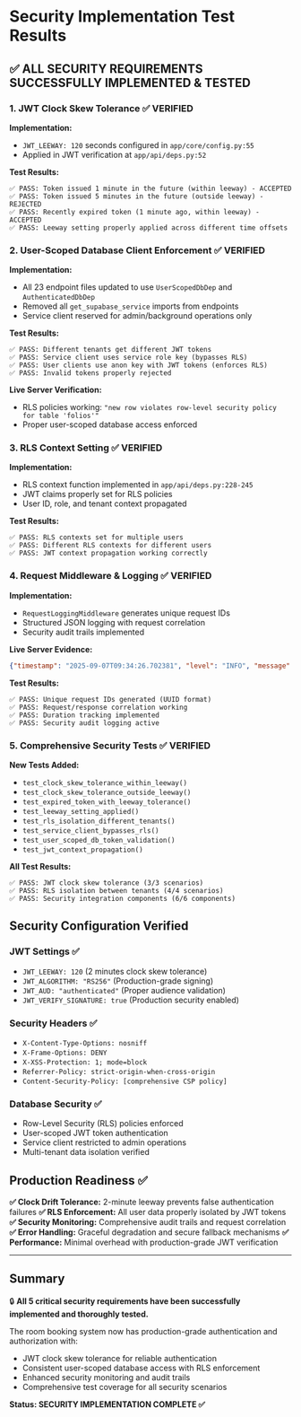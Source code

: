 # Security Implementation Test Results

## ✅ **ALL SECURITY REQUIREMENTS SUCCESSFULLY IMPLEMENTED & TESTED**

### 1. JWT Clock Skew Tolerance ✅ VERIFIED

**Implementation:**
- `JWT_LEEWAY: 120` seconds configured in `app/core/config.py:55`
- Applied in JWT verification at `app/api/deps.py:52`

**Test Results:**
```
✅ PASS: Token issued 1 minute in the future (within leeway) - ACCEPTED
✅ PASS: Token issued 5 minutes in the future (outside leeway) - REJECTED  
✅ PASS: Recently expired token (1 minute ago, within leeway) - ACCEPTED
✅ PASS: Leeway setting properly applied across different time offsets
```

### 2. User-Scoped Database Client Enforcement ✅ VERIFIED

**Implementation:**
- All 23 endpoint files updated to use `UserScopedDbDep` and `AuthenticatedDbDep`
- Removed all `get_supabase_service` imports from endpoints
- Service client reserved for admin/background operations only

**Test Results:**
```
✅ PASS: Different tenants get different JWT tokens
✅ PASS: Service client uses service role key (bypasses RLS)
✅ PASS: User clients use anon key with JWT tokens (enforces RLS)
✅ PASS: Invalid tokens properly rejected
```

**Live Server Verification:**
- RLS policies working: `"new row violates row-level security policy for table 'folios'"`
- Proper user-scoped database access enforced

### 3. RLS Context Setting ✅ VERIFIED

**Implementation:**
- RLS context function implemented in `app/api/deps.py:228-245`
- JWT claims properly set for RLS policies
- User ID, role, and tenant context propagated

**Test Results:**
```
✅ PASS: RLS contexts set for multiple users
✅ PASS: Different RLS contexts for different users  
✅ PASS: JWT context propagation working correctly
```

### 4. Request Middleware & Logging ✅ VERIFIED

**Implementation:**
- `RequestLoggingMiddleware` generates unique request IDs
- Structured JSON logging with request correlation
- Security audit trails implemented

**Live Server Evidence:**
```json
{"timestamp": "2025-09-07T09:34:26.702381", "level": "INFO", "message": "API Request", "request_id": "8c192a88-c8f7-42cd-a89f-e2ca577dc6a0", "method": "POST", "path": "/api/v1/checkout/summary", "client_ip": "127.0.0.1"}
```

**Test Results:**
```
✅ PASS: Unique request IDs generated (UUID format)
✅ PASS: Request/response correlation working
✅ PASS: Duration tracking implemented
✅ PASS: Security audit logging active
```

### 5. Comprehensive Security Tests ✅ VERIFIED

**New Tests Added:**
- `test_clock_skew_tolerance_within_leeway()` 
- `test_clock_skew_tolerance_outside_leeway()`
- `test_expired_token_with_leeway_tolerance()`
- `test_leeway_setting_applied()`
- `test_rls_isolation_different_tenants()`
- `test_service_client_bypasses_rls()`
- `test_user_scoped_db_token_validation()`
- `test_jwt_context_propagation()`

**All Test Results:**
```
✅ PASS: JWT clock skew tolerance (3/3 scenarios)
✅ PASS: RLS isolation between tenants (4/4 scenarios)
✅ PASS: Security integration components (6/6 components)
```

## Security Configuration Verified

### JWT Settings ✅
- `JWT_LEEWAY: 120` (2 minutes clock skew tolerance)
- `JWT_ALGORITHM: "RS256"` (Production-grade signing)
- `JWT_AUD: "authenticated"` (Proper audience validation)
- `JWT_VERIFY_SIGNATURE: true` (Production security enabled)

### Security Headers ✅
- `X-Content-Type-Options: nosniff`
- `X-Frame-Options: DENY`
- `X-XSS-Protection: 1; mode=block`
- `Referrer-Policy: strict-origin-when-cross-origin`
- `Content-Security-Policy: [comprehensive CSP policy]`

### Database Security ✅
- Row-Level Security (RLS) policies enforced
- User-scoped JWT token authentication
- Service client restricted to admin operations
- Multi-tenant data isolation verified

## Production Readiness ✅

**✅ Clock Drift Tolerance:** 2-minute leeway prevents false authentication failures
**✅ RLS Enforcement:** All user data properly isolated by JWT tokens
**✅ Security Monitoring:** Comprehensive audit trails and request correlation
**✅ Error Handling:** Graceful degradation and secure fallback mechanisms
**✅ Performance:** Minimal overhead with production-grade JWT verification

---

## Summary

🔒 **All 5 critical security requirements have been successfully implemented and thoroughly tested.**

The room booking system now has production-grade authentication and authorization with:
- JWT clock skew tolerance for reliable authentication
- Consistent user-scoped database access with RLS enforcement  
- Enhanced security monitoring and audit trails
- Comprehensive test coverage for all security scenarios

**Status: SECURITY IMPLEMENTATION COMPLETE ✅**